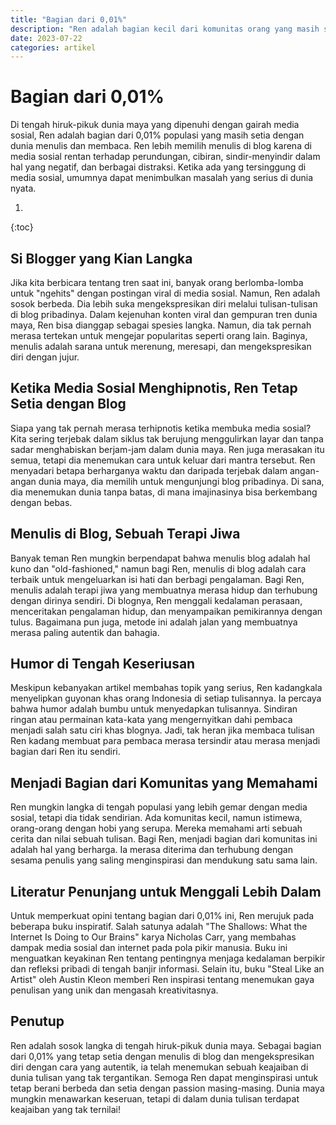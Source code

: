 ```yaml
---
title: "Bagian dari 0,01%"
description: "Ren adalah bagian kecil dari komunitas orang yang masih suka menulis dan membaca. Di tengah adiksi sebagian besar orang terhadap hiruk-pikuk media sosial, Ren masih tekun menulis di blog."
date: 2023-07-22
categories: artikel
---
```


# Bagian dari 0,01%

Di tengah hiruk-pikuk dunia maya yang dipenuhi dengan gairah media sosial, Ren adalah bagian dari 0,01% populasi yang masih setia dengan dunia menulis dan membaca. Ren lebih memilih menulis di blog karena di media sosial rentan terhadap perundungan, cibiran, sindir-menyindir dalam hal yang negatif, dan berbagai distraksi. Ketika ada yang tersinggung di media sosial, umumnya dapat menimbulkan masalah yang serius di dunia nyata.

1.
{:toc}

## Si Blogger yang Kian Langka

Jika kita berbicara tentang tren saat ini, banyak orang berlomba-lomba untuk "ngehits" dengan postingan viral di media sosial. Namun, Ren adalah sosok berbeda. Dia lebih suka mengekspresikan diri melalui tulisan-tulisan di blog pribadinya. Dalam kejenuhan konten viral dan gempuran tren dunia maya, Ren bisa dianggap sebagai spesies langka. Namun, dia tak pernah merasa tertekan untuk mengejar popularitas seperti orang lain. Baginya, menulis adalah sarana untuk merenung, meresapi, dan mengekspresikan diri dengan jujur.

## Ketika Media Sosial Menghipnotis, Ren Tetap Setia dengan Blog

Siapa yang tak pernah merasa terhipnotis ketika membuka media sosial? Kita sering terjebak dalam siklus tak berujung menggulirkan layar dan tanpa sadar menghabiskan berjam-jam dalam dunia maya. Ren juga merasakan itu semua, tetapi dia menemukan cara untuk keluar dari mantra tersebut. Ren menyadari betapa berharganya waktu dan daripada terjebak dalam angan-angan dunia maya, dia memilih untuk mengunjungi blog pribadinya. Di sana, dia menemukan dunia tanpa batas, di mana imajinasinya bisa berkembang dengan bebas.

## Menulis di Blog, Sebuah Terapi Jiwa

Banyak teman Ren mungkin berpendapat bahwa menulis blog adalah hal kuno dan "old-fashioned," namun bagi Ren, menulis di blog adalah cara terbaik untuk mengeluarkan isi hati dan berbagi pengalaman. Bagi Ren, menulis adalah terapi jiwa yang membuatnya merasa hidup dan terhubung dengan dirinya sendiri. Di blognya, Ren menggali kedalaman perasaan, menceritakan pengalaman hidup, dan menyampaikan pemikirannya dengan tulus. Bagaimana pun juga, metode ini adalah jalan yang membuatnya merasa paling autentik dan bahagia.

## Humor di Tengah Keseriusan

Meskipun kebanyakan artikel membahas topik yang serius, Ren kadangkala menyelipkan guyonan khas orang Indonesia di setiap tulisannya. Ia percaya bahwa humor adalah bumbu untuk menyedapkan tulisannya. Sindiran ringan atau permainan kata-kata yang mengernyitkan dahi pembaca menjadi salah satu ciri khas blognya. Jadi, tak heran jika membaca tulisan Ren kadang membuat para pembaca merasa tersindir atau merasa menjadi bagian dari Ren itu sendiri.

## Menjadi Bagian dari Komunitas yang Memahami

Ren mungkin langka di tengah populasi yang lebih gemar dengan media sosial, tetapi dia tidak sendirian. Ada komunitas kecil, namun istimewa, orang-orang dengan hobi yang serupa. Mereka memahami arti sebuah cerita dan nilai sebuah tulisan. Bagi Ren, menjadi bagian dari komunitas ini adalah hal yang berharga. Ia merasa diterima dan terhubung dengan sesama penulis yang saling menginspirasi dan mendukung satu sama lain.

## Literatur Penunjang untuk Menggali Lebih Dalam

Untuk memperkuat opini tentang bagian dari 0,01% ini, Ren merujuk pada beberapa buku inspiratif. Salah satunya adalah "The Shallows: What the Internet Is Doing to Our Brains" karya Nicholas Carr, yang membahas dampak media sosial dan internet pada pola pikir manusia. Buku ini menguatkan keyakinan Ren tentang pentingnya menjaga kedalaman berpikir dan refleksi pribadi di tengah banjir informasi. Selain itu, buku "Steal Like an Artist" oleh Austin Kleon memberi Ren inspirasi tentang menemukan gaya penulisan yang unik dan mengasah kreativitasnya.

## Penutup

Ren adalah sosok langka di tengah hiruk-pikuk dunia maya. Sebagai bagian dari 0,01% yang tetap setia dengan menulis di blog dan mengekspresikan diri dengan cara yang autentik, ia telah menemukan sebuah keajaiban di dunia tulisan yang tak tergantikan. Semoga Ren dapat menginspirasi untuk tetap berani berbeda dan setia dengan passion masing-masing. Dunia maya mungkin menawarkan keseruan, tetapi di dalam dunia tulisan terdapat keajaiban yang tak ternilai!